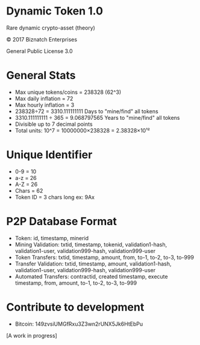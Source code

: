 # Dynamic Token 1.0
Rare dynamic crypto-asset (theory)

© 2017 Biznatch Enterprises 

General Public License 3.0

# General Stats
- Max unique tokens/coins = 238328 (62^3)
- Max daily inflation = 72
- Max hourly inflation = 3 
- 238328÷72 = 3310.111111111   Days to "mine/find" all tokens
- 3310.111111111 ÷ 365 = 9.068797565 Years to "mine/find" all tokens
- Divisible up to 7 decimal points
- Total units: 10^7 = 10000000×238328 = 2.38328×10¹²

# Unique Identifier
- 0-9   = 10
- a-z   = 26
- A-Z   = 26
- Chars = 62
- Token ID = 3 chars long  ex: 9Ax

# P2P Database Format
- Token:      id, timestamp, minerid
- Mining Validation:  txtid, timestamp, tokenid, validation1-hash, validation1-user, validation999-hash, validation999-user
- Token Transfers:      txtid, timestamp, amount, from, to-1, to-2, to-3, to-999
- Transfer Validation:  txtid, timestamp, amount, validation1-hash, validation1-user, validation999-hash, validation999-user
- Automated Transfers:  contractid, created timestamp, execute timestamp, from, amount, to-1, to-2, to-3, to-999 

# Contribute to development
- Bitcoin: 149zvsiUMGfRxu3Z3wn2rUNX5Jk6HtEbPu

[A work in progress]
